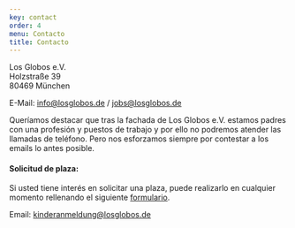 ```yaml
---
key: contact
order: 4
menu: Contacto
title: Contacto
---
```

Los Globos e.V.  
Holzstraße 39  
80469 München

E-Mail: [info@losglobos.de](mailto:info@losglobos.de) / [jobs@losglobos.de](mailto:jobs@losglobos.de)

Queríamos destacar que tras la fachada de Los Globos e.V. estamos padres con una profesión y puestos de trabajo y por ello no podremos atender las llamadas de teléfono. Pero nos esforzamos siempre por contestar a los emails lo antes posible.


#### Solicitud de plaza:

Si usted tiene interés en solicitar una plaza, puede realizarlo en cualquier momento rellenando el siguiente [formulario](https://goo.gl/forms/UW6aSYz74FfYWLZo1).

Email: [kinderanmeldung@losglobos.de](mailto:kinderanmeldung@losglobos.de)